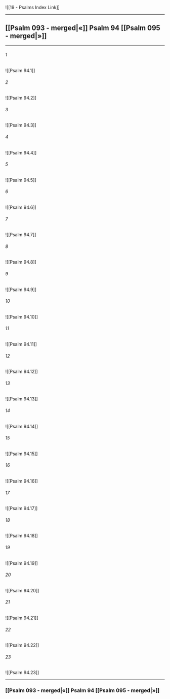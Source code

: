 ![[19 - Psalms Index Link]]

---
##  [[Psalm 093 - merged|«]] Psalm 94 [[Psalm 095 - merged|»]]

---

###### 1
![[Psalm 94.1]] 

###### 2
![[Psalm 94.2]] 

###### 3
![[Psalm 94.3]] 

###### 4
![[Psalm 94.4]]

###### 5 
![[Psalm 94.5]] 

###### 6
![[Psalm 94.6]] 

###### 7
![[Psalm 94.7]] 

###### 8
![[Psalm 94.8]] 

###### 9
![[Psalm 94.9]] 

###### 10
![[Psalm 94.10]] 

###### 11
![[Psalm 94.11]] 

###### 12
![[Psalm 94.12]]

###### 13
![[Psalm 94.13]] 

###### 14
![[Psalm 94.14]] 

###### 15
![[Psalm 94.15]]

###### 16
![[Psalm 94.16]] 

###### 17
![[Psalm 94.17]]

###### 18
![[Psalm 94.18]] 

###### 19
![[Psalm 94.19]] 

###### 20
![[Psalm 94.20]]

###### 21
![[Psalm 94.21]] 

###### 22
![[Psalm 94.22]] 

###### 23
![[Psalm 94.23]]


---
###  [[Psalm 093 - merged|«]] Psalm 94 [[Psalm 095 - merged|»]]